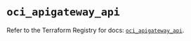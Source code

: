 # `oci_apigateway_api`

Refer to the Terraform Registry for docs: [`oci_apigateway_api`](https://registry.terraform.io/providers/oracle/oci/6.37.0/docs/resources/apigateway_api).
